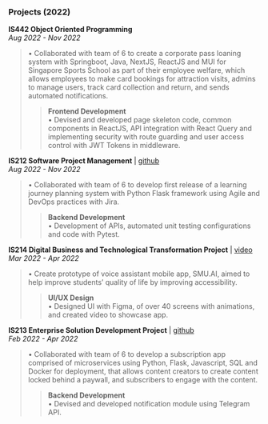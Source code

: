 ### Projects (2022)

**IS442 Object Oriented Programming**	<br>
_Aug 2022 - Nov 2022_<br>

> •	Collaborated with team of 6 to create a corporate pass loaning system with Springboot, Java, NextJS, ReactJS and MUI for Singapore Sports School as part of their employee welfare, which allows employees to make card bookings for attraction visits, admins to manage users, track card collection and return, and sends automated notifications.
>>**Frontend Development**<br>
 •	Devised and developed page skeleton code, common components in ReactJS, API integration with React Query and implementing security with route guarding and user access control with JWT Tokens in middleware.

**IS212 Software Project Management**	| [github](https://github.com/is212g4t5/learning-journey-planning-system)<br>
_Aug 2022 - Nov 2022_<br>

> •	Collaborated with team of 6 to develop first release of a learning journey planning system with Python Flask framework using Agile and DevOps practices with Jira.  
> > **Backend Development**<br>
> •	Development of APIs, automated unit testing configurations and code with Pytest.


**IS214 Digital Business and Technological Transformation Project** | [video](youtu.be/-7wbLxnPB_U)<br>
_Mar 2022 - Apr 2022_<br>

> •	Create prototype of voice assistant mobile app, SMU.AI, aimed to help improve students’ quality of life by improving accessibility.  
> > **UI/UX Design**<br>
> > •	Designed UI with Figma, of over 40 screens with animations, and created video to showcase app.


**IS213 Enterprise Solution Development Project** | [github](https://github.com/jacky-teo/OnlyArt)<br> 
_Feb 2022 - Apr 2022_<br>

> •	Collaborated with team of 6 to develop a subscription app comprised of microservices using Python, Flask, Javascript, SQL and Docker for deployment, that allows content creators to create content locked behind a paywall, and subscribers to engage with the content.
> > **Backend Development**<br>
> > •	Devised and developed notification module using Telegram API.



<!--
**R-LS/R-LS** is a ✨ _special_ ✨ repository because its `README.md` (this file) appears on your GitHub profile.

Here are some ideas to get you started:

- 🔭 I’m currently working on ...
- 🌱 I’m currently learning ...
- 👯 I’m looking to collaborate on ...
- 🤔 I’m looking for help with ...
- 💬 Ask me about ...
- 📫 How to reach me: ...
- 😄 Pronouns: ...
- ⚡ Fun fact: ...
-->
